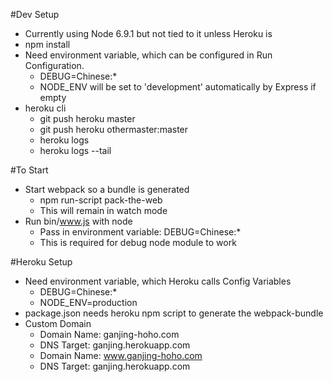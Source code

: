 #Dev Setup
  * Currently using Node 6.9.1 but not tied to it unless Heroku is
* npm install
* Need environment variable, which can be configured in Run Configuration.
  * DEBUG=Chinese:*
  * NODE_ENV will be set to 'development' automatically by Express if empty
* heroku cli
  * git push heroku master
  * git push heroku othermaster:master
  * heroku logs
  * heroku logs --tail

#To Start
* Start webpack so a bundle is generated
  * npm run-script pack-the-web
  * This will remain in watch mode
* Run bin/www.js with node
  * Pass in environment variable: DEBUG=Chinese:*
  * This is required for debug node module to work

#Heroku Setup
* Need environment variable, which Heroku calls Config Variables
  * DEBUG=Chinese:*
  * NODE_ENV=production
* package.json needs heroku npm script to generate the webpack-bundle
* Custom Domain
  * Domain Name: ganjing-hoho.com
  * DNS Target: ganjing.herokuapp.com
  * Domain Name: www.ganjing-hoho.com
  * DNS Target: ganjing.herokuapp.com
